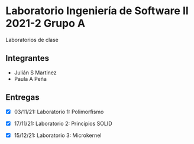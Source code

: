  
# Laboratorio Ingeniería de Software II 2021-2 Grupo A
Laboratorios de clase

## Integrantes
* Julián S Martinez
* Paula A Peña

## Entregas
- [x] 03/11/21: Laboratorio 1: Polimorfismo
- [x] 17/11/21: Laboratorio 2: Principios SOLID
- [x] 15/12/21: Laboratorio 3: Microkernel

